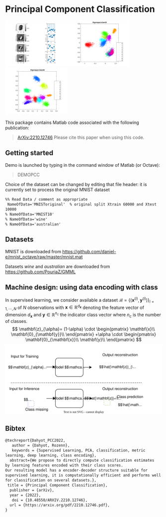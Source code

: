 # Principal Component Classification


 <img width="200" alt="" src="images/MNIST10_eigenvectors.svg"><img width="200" alt="" src="images/MNIST10_projectionsTrainingsetu2u3.svg"><img width="200" alt="" src="images/MNIST10_projectionsTrainingsetu3u4.svg"> 

This package contains Matlab code associated with the following publication:  
> [ArXiv:2210.12746](https://arxiv.org/pdf/2210.12746.pdf)
Please cite this  paper when using this code.

## Getting started

Demo is launched by typing in the command window of Matlab (or Octave):
> DEMOPCC

Choice of the dataset can be changed by editing that file header: it is currently set to  process the original MNIST dataset
```
%% Read Data / comment as appropriate
 NameOfData='MNISToriginal'  % original split Xtrain 60000 and Xtest 10000
% NameOfData='MNIST10'      
% NameOfData='wine'
% NameOfData='australian'
```

## Datasets

MNIST is downloaded from https://github.com/daniel-e/mnist_octave/raw/master/mnist.mat

Datasets *wine* and *australian* are downloaded from https://github.com/PouriaZ/GMML

## Machine design: using data encoding with class 

In supervised learning, we consider available a  dataset $\mathcal{B}=\lbrace(\mathbf{x}^{(i)},\mathbf{y}^{(i)})\rbrace_{i=1,\cdots,N}$ of $N$ observations
with $\mathbf{x}\in \mathbb{R}^{d_{\mathbf{x}}}$ denoting the  feature vector of dimension $d_{\mathbf{x}}$ and $\mathbf{y}\in \mathbb{R}^{n_c}$ the indicator class vector where $n_c$ is the number of classes.
$$  \mathbf{z}_{\alpha}= (1-\alpha) \cdot
    \begin{pmatrix}
    \mathbf{x}\\
    \mathbf{0}_{\mathbf{y}}\\
    \end{pmatrix}
    +\alpha \cdot
     \begin{pmatrix}
    \mathbf{0}_{\mathbf{x}}\\
    \mathbf{y}\\
    \end{pmatrix} $$
<img width="600" alt="" src="images/PCCMachineDesign.svg">

## Bibtex

```
@techreport{Dahyot_PCC2022,
   author = {Dahyot, Rozenn},
   keywords = {Supervised Learning, PCA, classification, metric learning, deep learning, class encoding},
  abstract={We propose to directly compute classification estimates
by learning features encoded with their class scores. 
Our resulting model has a encoder-decoder structure suitable for supervised learning, it is computationally efficient and performs well for classification on several datasets.},
 title = {Principal Component Classification},
  publisher = {arXiv},
  year = {2022},
   doi = {10.48550/ARXIV.2210.12746},
  url = {https://arxiv.org/pdf/2210.12746.pdf},
}
```
